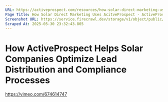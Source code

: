 ```yaml
---
URL: https://activeprospect.com/resources/how-solar-direct-marketing-uses-acitveprospect/
Page Title: How Solar Direct Marketing Uses AcitveProspect - ActiveProspect
Screenshot URL: https://service.firecrawl.dev/storage/v1/object/public/media/screenshot-bb4c5d3f-8c50-4dab-a2de-c59449afb963.png
Scraped At: 2025-05-30 23:32:43.805
---
```

# How ActiveProspect Helps Solar Companies Optimize Lead Distribution and Compliance Processes

https://vimeo.com/674614747

